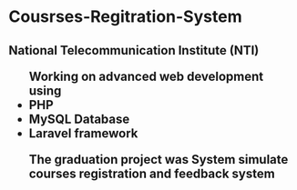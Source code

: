 # Cousrses-Regitration-System
<h2>National Telecommunication Institute (NTI)
<ul>Working on advanced web development using 
  <li>PHP</li>
  <li>MySQL Database</li>
  <li>Laravel framework</li>
  <p>The graduation project was System simulate courses registration and feedback system</p> </h2> 
</ul>

